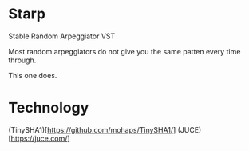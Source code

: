 # Starp
Stable Random Arpeggiator VST

Most random arpeggiators do not give you the same patten every time through.

This one does.

Technology
==========

(TinySHA1)[https://github.com/mohaps/TinySHA1/]
(JUCE)[https://juce.com/]
